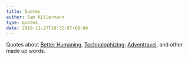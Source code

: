 ```yaml
---
title: Quotes
author: Sam Killermann
type: quotes
date: 2018-11-27T18:32:07+00:00
---
```

Quotes about [Better Humaning][1], [Technolophizing][2], [Adventravel][3], and other made up words.

 [1]: /category/better-humaning/
 [2]: /category/technolophizing
 [3]: /category/adventravel